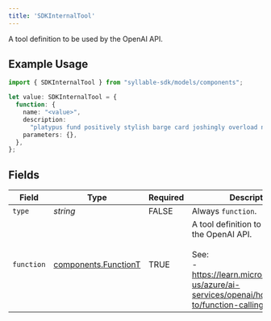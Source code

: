 ```yaml
---
title: 'SDKInternalTool'
---
```


A tool definition to be used by the OpenAI API.

## Example Usage

```typescript
import { SDKInternalTool } from "syllable-sdk/models/components";

let value: SDKInternalTool = {
  function: {
    name: "<value>",
    description:
      "platypus fund positively stylish barge card joshingly overload nor justly",
    parameters: {},
  },
};
```

## Fields

| Field                                                                                                                                      | Type                                                                                                                                       | Required                                                                                                                                   | Description                                                                                                                                |
| ------------------------------------------------------------------------------------------------------------------------------------------ | ------------------------------------------------------------------------------------------------------------------------------------------ | ------------------------------------------------------------------------------------------------------------------------------------------ | ------------------------------------------------------------------------------------------------------------------------------------------ |
| `type`                                                                                                                                     | *string*                                                                                                                                   | FALSE                                                                                                                         | Always `function`.                                                                                                                         |
| `function`                                                                                                                                 | [components.FunctionT](sdk-docs/models/components/functiont)                                                                               | TRUE                                                                                                                         | A tool definition to be used by the OpenAI API.<br/><br/>See:<br/>- https://learn.microsoft.com/en-us/azure/ai-services/openai/how-to/function-calling |
